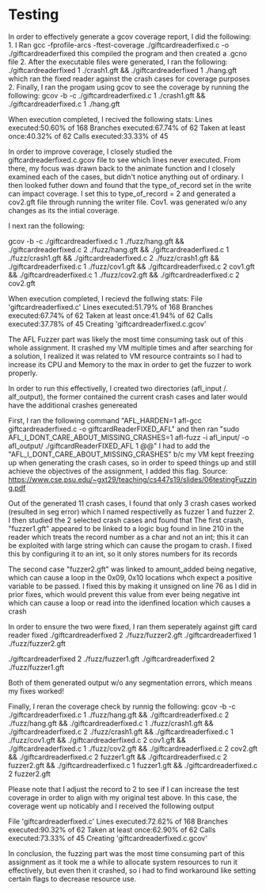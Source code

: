 <h1> Testing </h1>

<p> 
In order to effectively generate a gcov coverage report, I did the following: 
1. I Ran 
gcc -fprofile-arcs -ftest-coverage ./giftcardreaderfixed.c -o ./giftcardreaderfixed
this compiled the program and then created a .gcno file 
2. After the executable files were generated, I ran the following: 
./giftcardreaderfixed 1 ./crash1.gft && ./giftcardreaderfixed 1 ./hang.gft
which ran the fixed reader against the crash cases for coverage purposes 
2. Finally, I ran the progam using gcov to see the coverage by running the following: 
gcov -b -c ./giftcardreaderfixed.c 1 ./crash1.gft && ./giftcardreaderfixed.c 1 ./hang.gft

When execution completed, I recived the following stats: 
Lines executed:50.60% of 168
Branches executed:67.74% of 62
Taken at least once:40.32% of 62
Calls executed:33.33% of 45
</p> 


<p>
In order to improve coverage, I closely studied the giftcardreaderfixed.c.gcov file to see which lines never executed. From there, my focus was drawn back to the animate function and I closely examined each of the cases, but didn't notice anything out of ordinary. I then looked futher down and found that the type_of_record set in the write can impact coverage. I set this to type_of_record = 2 and generated a cov2.gft file through running the writer file. Cov1. was generated w/o any changes as its the intial coverage. 

I next ran the following: 

gcov -b -c ./giftcardreaderfixed.c 1 ./fuzz/hang.gft && ./giftcardreaderfixed.c 2 ./fuzz/hang.gft && ./giftcardreaderfixed.c 1 ./fuzz/crash1.gft && ./giftcardreaderfixed.c 2 ./fuzz/crash1.gft && ./giftcardreaderfixed.c 1 ./fuzz/cov1.gft && ./giftcardreaderfixed.c 2 cov1.gft && ./giftcardreaderfixed.c 1 ./fuzz/cov2.gft && ./giftcardreaderfixed.c 2 cov2.gft


When execution completed, I recievd the follwing stats:
File 'giftcardreaderfixed.c'
Lines executed:51.79% of 168
Branches executed:67.74% of 62
Taken at least once:41.94% of 62
Calls executed:37.78% of 45
Creating 'giftcardreaderfixed.c.gcov'

</p>


<p>
The AFL Fuzzer part was likely the most time consuming task out of this whole assignment. It crashed my VM multiple times and after searching for a solution, I realized it was related to VM resource contraints so I had to increase its CPU and Memory to the max in order to get the fuzzer to work properly. 

In order to run this effectivelly, I created two directories (afl_input /. alf_output), the former contained the current crash cases and later would have the additional crashes genereated

First, I ran the following command "AFL_HARDEN=1 afl-gcc giftcardreaderfixed.c -o giftcardReaderFIXED_AFL" and then ran "sudo AFL_I_DONT_CARE_ABOUT_MISSING_CRASHES=1 afl-fuzz -i afl_input/ -o afl_output/  ./giftcardReaderFIXED_AFL  1 @@" 
I had to add the "AFL_I_DONT_CARE_ABOUT_MISSING_CRASHES" b/c my VM kept freezing up when generating the crash cases, so in order to speed things up and still achieve the objectives of the assignment, I added this flag. 
Source: https://www.cse.psu.edu/~gxt29/teaching/cs447s19/slides/06testingFuzzing.pdf

Out of the generated 11 crash cases, I found that only 3 crash cases worked (resulted in seg error) which I named respectivelly as fuzzer 1 and fuzzer 2. I then studied the 2 selected crash cases and found that 
The first crash, "fuzzer1.gft" appeared to be linked to a logic bug found in line 210 in the reader which treats the record number as a char and not an int; this it can be exploited with large string which can cause the progam to crash. I fixed this by configuring it to an int, so it only stores numbers for its records

The second case "fuzzer2.gft" was linked to amount_added being negative, which can cause a loop in the 0x09, 0x10 locations whch expect a positive variable to be passed. I fixed this by making it unsigned on line 76 as I did in prior fixes, which would prevent this value from ever being negative int which can cause a loop or read into the idenfined location which causes a crash

In order to ensure the two were fixed, I ran them seperately against gift card reader fixed
./giftcardreaderfixed 2 ./fuzz/fuzzer2.gft
./giftcardreaderfixed 1 ./fuzz/fuzzer2.gft

./giftcardreaderfixed 2 ./fuzz/fuzzer1.gft
./giftcardreaderfixed 2 ./fuzz/fuzzer1.gft

Both of them generated output w/o any segmentation errors, which means my fixes worked!

Finally, I reran the coverage check by runnig the following: 
gcov -b -c ./giftcardreaderfixed.c 1 ./fuzz/hang.gft && ./giftcardreaderfixed.c 2 ./fuzz/hang.gft && ./giftcardreaderfixed.c 1 ./fuzz/crash1.gft && ./giftcardreaderfixed.c 2 ./fuzz/crash1.gft && ./giftcardreaderfixed.c 1 ./fuzz/cov1.gft && ./giftcardreaderfixed.c 2 cov1.gft && ./giftcardreaderfixed.c 1 ./fuzz/cov2.gft && ./giftcardreaderfixed.c 2 cov2.gft && ./giftcardreaderfixed.c 2 fuzzer1.gft && ./giftcardreaderfixed.c 2 fuzzer2.gft && ./giftcardreaderfixed.c 1 fuzzer1.gft && ./giftcardreaderfixed.c 2 fuzzer2.gft


Please note that I adjust the record to 2 to see if I can increase the test coverage in order to align with my original test above. In this case, the coverage went up noticably and I received the following output

File 'giftcardreaderfixed.c'
Lines executed:72.62% of 168
Branches executed:90.32% of 62
Taken at least once:62.90% of 62
Calls executed:73.33% of 45
Creating 'giftcardreaderfixed.c.gcov'


In conclusion, the fuzzing part was the most time consuming part of this assignment as it took me a while to allocate system resources to run it effectively, but even then it crashed, so i had to find workaround like setting certain flags to decrease resource use. 
</p>